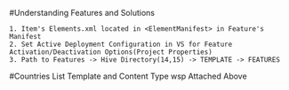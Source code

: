 ﻿#Understanding Features and Solutions

	1. Item's Elements.xml located in <ElementManifest> in Feature's Manifest
	2. Set Active Deployment Configuration in VS for Feature Activation/Deactivation Options(Project Properties)
	3. Path to Features -> Hive Directory(14,15) -> TEMPLATE -> FEATURES


#Countries List Template and Content Type wsp Attached Above